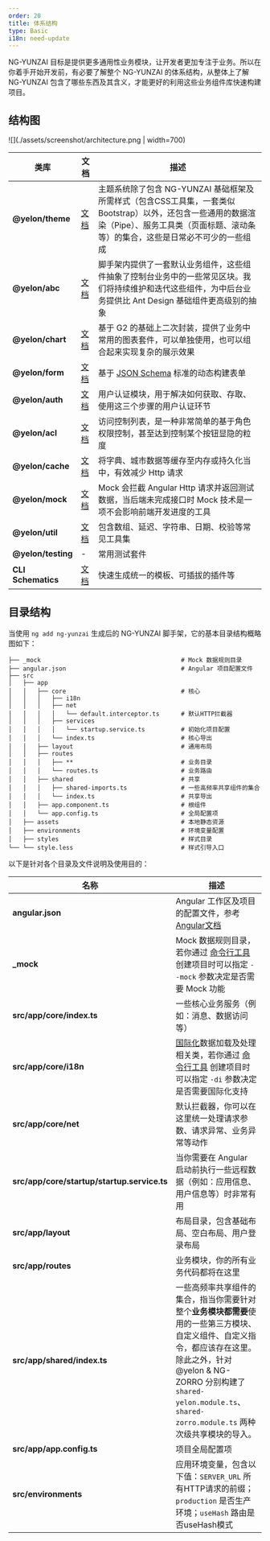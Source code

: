 ```yaml
---
order: 20
title: 体系结构
type: Basic
i18n: need-update
---
```


NG-YUNZAI 目标是提供更多通用性业务模块，让开发者更加专注于业务。所以在你着手开始开发前，有必要了解整个 NG-YUNZAI 的体系结构，从整体上了解 NG-YUNZAI 包含了哪些东西及其含义，才能更好的利用这些业务组件库快速构建项目。

## 结构图

![](./assets/screenshot/architecture.png | width=700)

| 类库 | 文档 | 描述 |
|----|----|----|
| **@yelon/theme** | [文档](/theme) | 主题系统除了包含 NG-YUNZAI 基础框架及所需样式（包含CSS工具集，一套类似Bootstrap）以外，还包含一些通用的数据渲染（Pipe）、服务工具类（页面标题、滚动条等）的集合，这些是日常必不可少的一些组成 |
| **@yelon/abc** | [文档](/components) | 脚手架内提供了一套默认业务组件，这些组件抽象了控制台业务中的一些常见区块。我们将持续维护和迭代这些组件，为中后台业务提供比 Ant Design 基础组件更高级别的抽象 |
| **@yelon/chart** | [文档](/chart) | 基于 G2 的基础上二次封装，提供了业务中常用的图表套件，可以单独使用，也可以组合起来实现复杂的展示效果 |
| **@yelon/form** | [文档](/form) | 基于 [JSON Schema](http://json-schema.org/) 标准的动态构建表单 |
| **@yelon/auth** | [文档](/auth) | 用户认证模块，用于解决如何获取、存取、使用这三个步骤的用户认证环节 |
| **@yelon/acl** | [文档](/acl) | 访问控制列表，是一种非常简单的基于角色权限控制，甚至达到控制某个按钮显隐的粒度 |
| **@yelon/cache** | [文档](/acl) | 将字典、城市数据等缓存至内存或持久化当中，有效减少 Http 请求 |
| **@yelon/mock** | [文档](/mock) | Mock 会拦截 Angular Http 请求并返回测试数据，当后端未完成接口时 Mock 技术是一项不会影响前端开发进度的工具 |
| **@yelon/util** | [文档](/util) | 包含数组、延迟、字符串、日期、校验等常见工具集 |
| **@yelon/testing** | - | 常用测试套件 |
| **CLI Schematics** | [文档](/cli) | 快速生成统一的模板、可插拔的插件等 |

## 目录结构

当使用 `ng add ng-yunzai` 生成后的 NG-YUNZAI 脚手架，它的基本目录结构概略图如下：

```
├── _mock                                       # Mock 数据规则目录
├── angular.json                                # Angular 项目配置文件
├── src
│   ├── app
│   │   ├── core                                # 核心
│   │   │   ├── i18n
│   │   │   ├── net
│   │   │   │   └── default.interceptor.ts      # 默认HTTP拦截器
│   │   │   ├── services
│   │   │   │   └── startup.service.ts          # 初始化项目配置
│   │   │   └── index.ts                        # 核心导出
│   │   ├── layout                              # 通用布局
│   │   ├── routes
│   │   │   ├── **                              # 业务目录
│   │   │   └── routes.ts                       # 业务路由
│   │   ├── shared                              # 共享
│   │   │   ├── shared-imports.ts               # 一些高频率共享组件的集合
│   │   │   └── index.ts                        # 共享导出
│   │   ├── app.component.ts                    # 根组件
│   │   └── app.config.ts                       # 全局配置项
│   ├── assets                                  # 本地静态资源
│   ├── environments                            # 环境变量配置
│   ├── styles                                  # 样式目录
└── └── style.less                              # 样式引导入口
```

以下是针对各个目录及文件说明及使用目的：

| 名称 | 描述 |
|----|----|
| **angular.json** | Angular 工作区及项目的配置文件，参考[Angular文档](https://angular.cn/guide/workspace-config) |
| **_mock** | Mock 数据规则目录，若你通过 [命令行工具](/cli) 创建项目时可以指定 `--mock` 参数决定是否需要 Mock 功能 |
| **src/app/core/index.ts** | 一些核心业务服务（例如：消息、数据访问等） |
| **src/app/core/i18n** | [国际化](/docs/i18n)数据加载及处理相关类，若你通过 [命令行工具](/cli) 创建项目时可以指定 `-di` 参数决定是否需要国际化支持 |
| **src/app/core/net** | 默认拦截器，你可以在这里统一处理请求参数、请求异常、业务异常等动作 |
| **src/app/core/startup/startup.service.ts** | 当你需要在 Angular 启动前执行一些远程数据（例如：应用信息、用户信息等）时非常有用 |
| **src/app/layout** | 布局目录，包含基础布局、空白布局、用户登录布局 |
| **src/app/routes** | 业务模块，你的所有业务代码都将在这里 |
| **src/app/shared/index.ts** | 一些高频率共享组件的集合，指当你需要针对整个**业务模块都需要**使用的一些第三方模块、自定义组件、自定义指令，都应该存在这里。除此之外，针对 @yelon & NG-ZORRO 分别构建了 `shared-yelon.module.ts`、`shared-zorro.module.ts` 两种次级共享模块的导入。 |
| **src/app/app.config.ts** | 项目全局配置项 |
| **src/environments** | 应用环境变量，包含以下值：`SERVER_URL` 所有HTTP请求的前缀；`production` 是否生产环境；`useHash` 路由是否useHash模式 |
